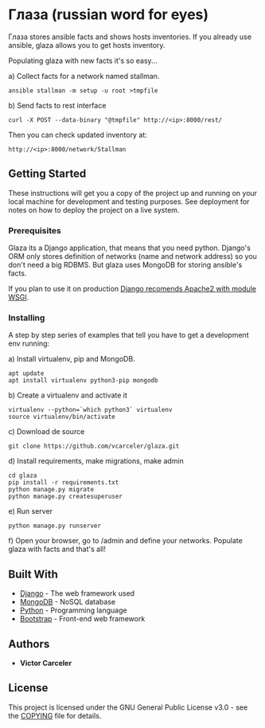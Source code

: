 # Глаза (russian word for eyes)

Глаза stores ansible facts and shows hosts inventories. If you already use ansible, glaza allows you to get hosts inventory.

Populating glaza with new facts it's so easy...

a) Collect facts for a network named stallman.
```
ansible stallman -m setup -u root >tmpfile
```

b) Send facts to rest interface
```
curl -X POST --data-binary "@tmpfile" http://<ip>:8000/rest/
```

Then you can check updated inventory at:
```
http://<ip>:8000/network/Stallman
```

## Getting Started

These instructions will get you a copy of the project up and running on your local machine for development and testing purposes. See deployment for notes on how to deploy the project on a live system.

### Prerequisites

Glaza its a Django application, that means that you need python. Django's ORM only stores definition of networks (name and network address) so you don't need a big RDBMS. But glaza uses MongoDB for storing ansible's facts.

If you plan to use it on production [Django recomends Apache2 with module WSGI](https://docs.djangoproject.com/en/1.11/howto/deployment/wsgi/modwsgi/). 


### Installing

A step by step series of examples that tell you have to get a development env running:

a) Install virtualenv, pip and MongoDB.

```
apt update
apt install virtualenv python3-pip mongodb
```
b) Create a virtualenv and activate it

```
virtualenv --python=`which python3` virtualenv
source virtualenv/bin/activate
```

c) Download de source

```
git clone https://github.com/vcarceler/glaza.git
```

d) Install requirements, make migrations, make admin

```
cd glaza
pip install -r requirements.txt
python manage.py migrate
python manage.py createsuperuser
```

e) Run server

```
python manage.py runserver
```

f) Open your browser, go to /admin and define your networks. Populate glaza with facts and that's all!

## Built With

* [Django](https://www.djangoproject.com/) - The web framework used
* [MongoDB](https://www.mongodb.com/) - NoSQL database
* [Python](https://www.python.org/) - Programming language
* [Bootstrap](http://getbootstrap.com/) - Front-end web framework

## Authors

* **Victor Carceler**

## License

This project is licensed under the GNU General Public License v3.0 - see the [COPYING](COPYING) file for details.



